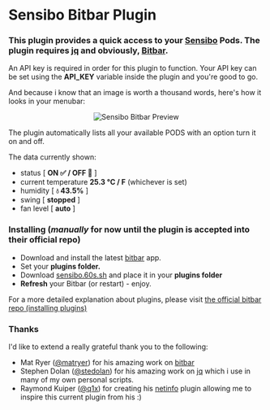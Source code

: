 # Sensibo Bitbar Plugin

### This plugin provides a quick access to your [Sensibo](https://sensibo.com/) Pods. The plugin requires [jq](https://github.com/stedolan/jq) and obviously, [Bitbar](https://getbitbar.com/).

An API key is required in order for this plugin to function. Your API key can be set using the **API_KEY** variable inside the plugin and you're good to go.

And because i know that an image is worth a thousand words, here's how it looks in your menubar:

<p align="center">
<img src="https://i.imgur.com/uy3ynSp.png" alt="Sensibo Bitbar Preview" />
</p>

The plugin automatically lists all your available PODS with an option turn it on and off.

The data currently shown:

 - status [ <strong>ON :white_check_mark: / OFF :red_circle:</strong> ]
 - current temperature <strong>25.3 &deg;C / F</strong> (whichever is set)
 - humidity [ <strong>💧 43.5%</strong> ]
 - swing [ <strong>stopped</strong> ]
 - fan level [ <strong>auto</strong> ]

### Installing (*manually* for now until the plugin is accepted into their official repo)

 * Download and install the latest [bitbar](https://getbitbar.com/) app.
 * Set your **plugins folder.**
 * Download [sensibo.60s.sh](https://raw.githubusercontent.com/niladam/sensibo-bitbar/master/sensibo.60s.sh) and place it in your **plugins folder**
 * **Refresh** your Bitbar (or restart) - enjoy.

For a more detailed explanation about plugins, please visit [the official bitbar repo (installing plugins)](https://github.com/matryer/bitbar#installing-plugins)
### Thanks
I'd like to extend a really grateful thank you to the following:

 - Mat Ryer ([@matryer](https://github.com/matryer)) for his amazing work on [bitbar](https://github.com/matryer/bitbar)
 - Stephen Dolan ([@stedolan](https://github.com/stedolan)) for his amazing work on [jq](https://github.com/stedolan/jq) which i use in many of my own personal scripts.
 - Raymond Kuiper ([@q1x](https://github.com/q1x)) for creating his [netinfo](https://github.com/matryer/bitbar-plugins/blob/master/Network/netinfo.60s.sh) plugin allowing me to inspire this current plugin from his :)
